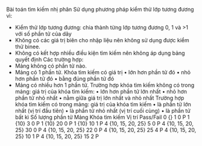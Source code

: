 Bài toán tìm kiếm nhị phân
Sử dụng phương pháp kiểm thử lớp tương đương vì:
- Kiểm thử lớp tương đương: chia thành từng lớp tương đương 0, 1 và >1 với số phần tử của dãy
- Không có các giá trị biên cho nhập liệu nên không sử dụng được kiểm thử binee.
- Không có kết hợp nhiều điều kiện tìm kiếm nên không áp dụng bảng quyết định
Các trường hợp:
- Mảng không có phần tử nào.
- Mảng có 1 phần tử. Khóa tìm kiếm có giá trị 
•	lớn hơn phần tử đó
•	nhỏ hơn phần tử đó
•	bằng đúng phần tử đó
- Mảng có nhiều hơn 1 phần tử.
       Trường hợp khóa tìm kiếm không có trong mảng: giá trị của khóa tìm kiếm:
•	lớn hơn phần tử lớn nhất
•	nhỏ hơn phần tử nhỏ nhất
•	nằm giữa giá trị lớn nhất và nhỏ nhất
      Trường hợp khóa tìm kiếm có trong mảng: giá trị của khóa tìm kiếm
•	là phần tử lớn nhất (vị trí đầu tiên)
•	là phần tử nhỏ nhất (vị trí cuối cùng)
•	là phần tử bất kì
Số lượng phần tử	Mảng 	Khóa tìm kiếm	Vị trí	Pass/Fail
0	{}	1	0	P
1	{10}	3	0	P
1	{10}	20	0	P
1	{10}	10	1	P
4	{10, 15, 20, 25}	5	0	P
4	{10, 15, 20, 25}	30	0	P
4	{10, 15, 20, 25}	22	0	P
4	{10, 15, 20, 25}	25	4	P
4	{10, 15, 20, 25}	10	1	P
4	{10, 15, 20, 25}	15	2	P


